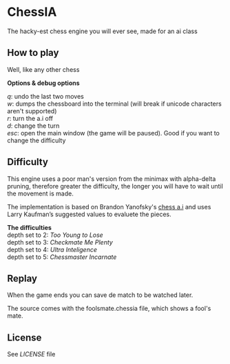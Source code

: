 # ChessIA

The hacky-est chess engine you will ever see, made for an ai class

## How to play

Well, like any other chess

**Options & debug options**

_q_: undo the last two moves  
_w_: dumps the chessboard into the terminal (will break if unicode characters aren't supported)  
_r_: turn the a.i off  
_d_: change the turn  
_esc_: open the main window (the game will be paused). Good if you want to change the difficulty  

## Difficulty

This engine uses a poor man's version from the minimax with alpha-delta pruning, therefore greater the difficulty, the longer you will have to wait until the movement is made.  

The implementation is based on Brandon Yanofsky's [chess a.i](https://github.com/byanofsky/chess-ai-2) and uses Larry Kaufman’s suggested values to evaluete the pieces.  

**The difficulties**  
depth set to 2: _Too Young to Lose_  
depth set to 3: _Checkmate Me Plenty_  
depth set to 4: _Ultra Inteligence_  
depth set to 5: _Chessmaster Incarnate_  

## Replay

When the game ends you can save de match to be watched later.   

The source comes with the foolsmate.chessia file, which shows a fool's mate.

## License

See _LICENSE_ file